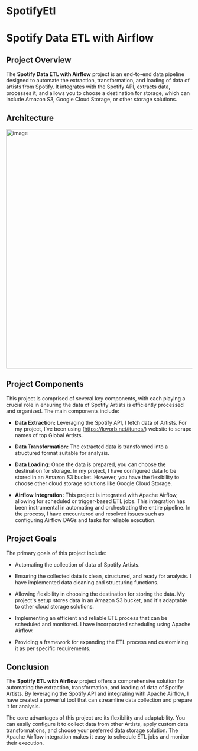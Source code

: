 # SpotifyEtl
# Spotify Data ETL with Airflow

## Project Overview

The **Spotify Data ETL with Airflow** project is an end-to-end data pipeline designed to automate the extraction, transformation, and loading of data of artists from Spotify. It integrates with the Spotify API, extracts data, processes it, and allows you to choose a destination for storage, which can include Amazon S3, Google Cloud Storage, or other storage solutions.

## Architecture

<img width="646" alt="image" src="">


## Project Components

This project is comprised of several key components, with each playing a crucial role in ensuring the data of Spotify Artists is efficiently processed and organized. The main components include:

- **Data Extraction:** Leveraging the Spotify API, I fetch data of Artists. For my project, I've been using (https://kworb.net/itunes/) website to scrape names of top Global Artists.

- **Data Transformation:** The extracted data is transformed into a structured format suitable for analysis. 

- **Data Loading:** Once the data is prepared, you can choose the destination for storage. In my project, I have configured data to be stored in an Amazon S3 bucket. However, you have the flexibility to choose other cloud storage solutions like Google Cloud Storage.

- **Airflow Integration:** This project is integrated with Apache Airflow, allowing for scheduled or trigger-based ETL jobs. This integration has been instrumental in automating and orchestrating the entire pipeline. In the process, I have encountered and resolved issues such as configuring Airflow DAGs and tasks for reliable execution.


## Project Goals

The primary goals of this project include:

- Automating the collection of data of Spotify Artists.

- Ensuring the collected data is clean, structured, and ready for analysis. I have implemented data cleaning and structuring functions.

- Allowing flexibility in choosing the destination for storing the data. My project's setup stores data in an Amazon S3 bucket, and it's adaptable to other cloud storage solutions.

- Implementing an efficient and reliable ETL process that can be scheduled and monitored. I have incorporated scheduling using Apache Airflow.

- Providing a framework for expanding the ETL process and customizing it as per specific requirements.


## Conclusion

The **Spotify ETL with Airflow** project offers a comprehensive solution for automating the extraction, transformation, and loading of data of Spotify Artists. By leveraging the Spotify API and integrating with Apache Airflow, I have created a powerful tool that can streamline data collection and prepare it for analysis.

The core advantages of this project are its flexibility and adaptability. You can easily configure it to collect data from other Artists, apply custom data transformations, and choose your preferred data storage solution. The Apache Airflow integration makes it easy to schedule ETL jobs and monitor their execution.





